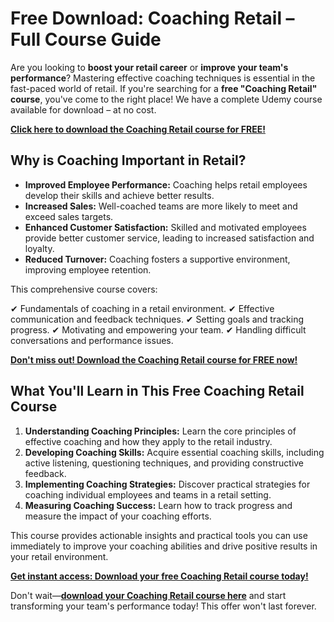 # Free Download: Coaching Retail – Full Course Guide

Are you looking to **boost your retail career** or **improve your team's performance**? Mastering effective coaching techniques is essential in the fast-paced world of retail. If you're searching for a **free "Coaching Retail" course**, you've come to the right place! We have a complete Udemy course available for download – at no cost.

[**Click here to download the Coaching Retail course for FREE!**](https://udemywork.com/coaching-retail)

## Why is Coaching Important in Retail?

*   **Improved Employee Performance:** Coaching helps retail employees develop their skills and achieve better results.
*   **Increased Sales:** Well-coached teams are more likely to meet and exceed sales targets.
*   **Enhanced Customer Satisfaction:** Skilled and motivated employees provide better customer service, leading to increased satisfaction and loyalty.
*   **Reduced Turnover:** Coaching fosters a supportive environment, improving employee retention.

This comprehensive course covers:

✔ Fundamentals of coaching in a retail environment.
✔ Effective communication and feedback techniques.
✔ Setting goals and tracking progress.
✔ Motivating and empowering your team.
✔ Handling difficult conversations and performance issues.

[**Don't miss out! Download the Coaching Retail course for FREE now!**](https://udemywork.com/coaching-retail)

## What You'll Learn in This Free Coaching Retail Course

1.  **Understanding Coaching Principles:** Learn the core principles of effective coaching and how they apply to the retail industry.
2.  **Developing Coaching Skills:** Acquire essential coaching skills, including active listening, questioning techniques, and providing constructive feedback.
3.  **Implementing Coaching Strategies:** Discover practical strategies for coaching individual employees and teams in a retail setting.
4.  **Measuring Coaching Success:** Learn how to track progress and measure the impact of your coaching efforts.

This course provides actionable insights and practical tools you can use immediately to improve your coaching abilities and drive positive results in your retail environment.

[**Get instant access: Download your free Coaching Retail course today!**](https://udemywork.com/coaching-retail)

Don't wait—**[download your Coaching Retail course here](https://udemywork.com/coaching-retail)** and start transforming your team's performance today! This offer won't last forever.
